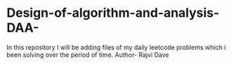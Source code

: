 # Design-of-algorithm-and-analysis-DAA-
In this repository I will be adding files of my daily leetcode problems which i been solving over the period of time.
Author- Rajvi Dave
